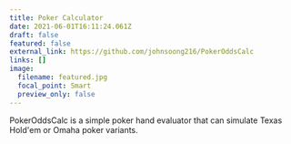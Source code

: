 ```yaml
---
title: Poker Calculator
date: 2021-06-01T16:11:24.061Z
draft: false
featured: false
external_link: https://github.com/johnsoong216/PokerOddsCalc
links: []
image:
  filename: featured.jpg
  focal_point: Smart
  preview_only: false
---
```

PokerOddsCalc is a simple poker hand evaluator that can simulate Texas Hold'em or Omaha poker variants.